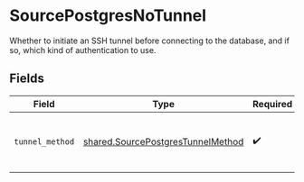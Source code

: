 # SourcePostgresNoTunnel

Whether to initiate an SSH tunnel before connecting to the database, and if so, which kind of authentication to use.


## Fields

| Field                                                                                  | Type                                                                                   | Required                                                                               | Description                                                                            |
| -------------------------------------------------------------------------------------- | -------------------------------------------------------------------------------------- | -------------------------------------------------------------------------------------- | -------------------------------------------------------------------------------------- |
| `tunnel_method`                                                                        | [shared.SourcePostgresTunnelMethod](../../models/shared/sourcepostgrestunnelmethod.md) | :heavy_check_mark:                                                                     | No ssh tunnel needed to connect to database                                            |